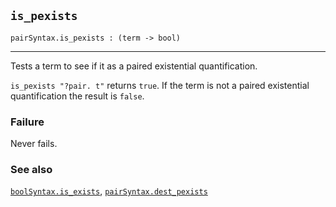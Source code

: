 ## `is_pexists`

``` hol4
pairSyntax.is_pexists : (term -> bool)
```

------------------------------------------------------------------------

Tests a term to see if it as a paired existential quantification.

`is_pexists "?pair. t"` returns `true`. If the term is not a paired
existential quantification the result is `false`.

### Failure

Never fails.

### See also

[`boolSyntax.is_exists`](#boolSyntax.is_exists),
[`pairSyntax.dest_pexists`](#pairSyntax.dest_pexists)
